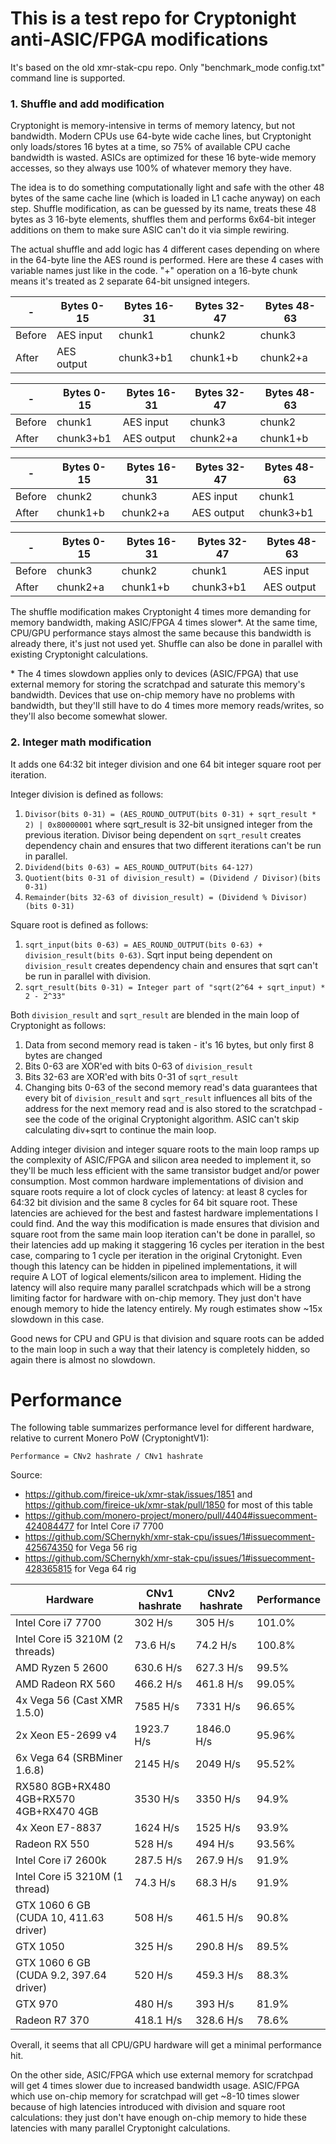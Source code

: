 # This is a test repo for Cryptonight anti-ASIC/FPGA modifications

It's based on the old xmr-stak-cpu repo. Only "benchmark_mode config.txt" command line is supported.

### 1. Shuffle and add modification

Cryptonight is memory-intensive in terms of memory latency, but not bandwidth. Modern CPUs use 64-byte wide cache lines, but Cryptonight only loads/stores 16 bytes at a time, so 75% of available CPU cache bandwidth is wasted. ASICs are optimized for these 16 byte-wide memory accesses, so they always use 100% of whatever memory they have.

The idea is to do something computationally light and safe with the other 48 bytes of the same cache line (which is loaded in L1 cache anyway) on each step. Shuffle modification, as can be guessed by its name, treats these 48 bytes as 3 16-byte elements, shuffles them and performs 6x64-bit integer additions on them to make sure ASIC can't do it via simple rewiring.

The actual shuffle and add logic has 4 different cases depending on where in the 64-byte line the AES round is performed. Here are these 4 cases with variable names just like in the code. "+" operation on a 16-byte chunk means it's treated as 2 separate 64-bit unsigned integers.

\-|Bytes 0-15|Bytes 16-31|Bytes 32-47|Bytes 48-63
-|----------|-----------|-----------|-----------
Before|AES input|chunk1|chunk2|chunk3
After|AES output|chunk3+b1|chunk1+b|chunk2+a

\-|Bytes 0-15|Bytes 16-31|Bytes 32-47|Bytes 48-63
-|----------|-----------|-----------|-----------
Before|chunk1|AES input|chunk3|chunk2
After|chunk3+b1|AES output|chunk2+a|chunk1+b

\-|Bytes 0-15|Bytes 16-31|Bytes 32-47|Bytes 48-63
-|----------|-----------|-----------|-----------
Before|chunk2|chunk3|AES input|chunk1
After|chunk1+b|chunk2+a|AES output|chunk3+b1

\-|Bytes 0-15|Bytes 16-31|Bytes 32-47|Bytes 48-63
-|----------|-----------|-----------|-----------
Before|chunk3|chunk2|chunk1|AES input
After|chunk2+a|chunk1+b|chunk3+b1|AES output

The shuffle modification makes Cryptonight 4 times more demanding for memory bandwidth, making ASIC/FPGA 4 times slower\*. At the same time, CPU/GPU performance stays almost the same because this bandwidth is already there, it's just not used yet. Shuffle can also be done in parallel with existing Cryptonight calculations.

\* The 4 times slowdown applies only to devices (ASIC/FPGA) that use external memory for storing the scratchpad and saturate this memory's bandwidth. Devices that use on-chip memory have no problems with bandwidth, but they'll still have to do 4 times more memory reads/writes, so they'll also become somewhat slower.

### 2. Integer math modification

It adds one 64:32 bit integer division and one 64 bit integer square root per iteration.

Integer division is defined as follows:
1) `Divisor(bits 0-31) = (AES_ROUND_OUTPUT(bits 0-31) + sqrt_result * 2) | 0x80000001` where sqrt_result is 32-bit unsigned integer from the previous iteration. Divisor being dependent on `sqrt_result` creates dependency chain and ensures that two different iterations can't be run in parallel.
2) `Dividend(bits 0-63) = AES_ROUND_OUTPUT(bits 64-127)`
3) `Quotient(bits 0-31 of division_result) = (Dividend / Divisor)(bits 0-31)`
4) `Remainder(bits 32-63 of division_result) = (Dividend % Divisor)(bits 0-31)`

Square root is defined as follows:
1) `sqrt_input(bits 0-63) = AES_ROUND_OUTPUT(bits 0-63) + division_result(bits 0-63)`. Sqrt input being dependent on `division_result` creates dependency chain and ensures that sqrt can't be run in parallel with division.
2) `sqrt_result(bits 0-31) = Integer part of "sqrt(2^64 + sqrt_input) * 2 - 2^33"`

Both `division_result` and `sqrt_result` are blended in the main loop of Cryptonight as follows:
1) Data from second memory read is taken - it's 16 bytes, but only first 8 bytes are changed
2) Bits 0-63 are XOR'ed with bits 0-63 of `division_result`
3) Bits 32-63 are XOR'ed with bits 0-31 of `sqrt_result`
4) Changing bits 0-63 of the second memory read's data guarantees that every bit of `division_result` and `sqrt_result` influences all bits of the address for the next memory read and is also stored to the scratchpad - see the code of the original Cryptonight algorithm. ASIC can't skip calculating div+sqrt to continue the main loop.

Adding integer division and integer square roots to the main loop ramps up the complexity of ASIC/FPGA and silicon area needed to implement it, so they'll be much less efficient with the same transistor budget and/or power consumption. Most common hardware implementations of division and square roots require a lot of clock cycles of latency: at least 8 cycles for 64:32 bit division and the same 8 cycles for 64 bit square root. These latencies are achieved for the best and fastest hardware implementations I could find. And the way this modification is made ensures that division and square root from the same main loop iteration can't be done in parallel, so their latencies add up making it staggering 16 cycles per iteration in the best case, comparing to 1 cycle per iteration in the original Crytonight. Even though this latency can be hidden in pipelined implementations, it will require A LOT of logical elements/silicon area to implement. Hiding the latency will also require many parallel scratchpads which will be a strong limiting factor for hardware with on-chip memory. They just don't have enough memory to hide the latency entirely. My rough estimates show ~15x slowdown in this case.

Good news for CPU and GPU is that division and square roots can be added to the main loop in such a way that their latency is completely hidden, so again there is almost no slowdown.

# Performance

The following table summarizes performance level for different hardware, relative to current Monero PoW (CryptonightV1):

`Performance = CNv2 hashrate / CNv1 hashrate`

Source:

- https://github.com/fireice-uk/xmr-stak/issues/1851 and https://github.com/fireice-uk/xmr-stak/pull/1850 for most of this table
- https://github.com/monero-project/monero/pull/4404#issuecomment-424084477 for Intel Core i7 7700
- https://github.com/SChernykh/xmr-stak-cpu/issues/1#issuecomment-425674350 for Vega 56 rig
- https://github.com/SChernykh/xmr-stak-cpu/issues/1#issuecomment-428365815 for Vega 64 rig

Hardware|CNv1 hashrate|CNv2 hashrate|Performance
-----------|------|----|-------
Intel Core i7 7700|302 H/s|305 H/s|101.0%
Intel Core i5 3210M (2 threads)|73.6 H/s|74.2 H/s|100.8%
AMD Ryzen 5 2600|630.6 H/s|627.3 H/s|99.5%
AMD Radeon RX 560|466.2 H/s|461.8 H/s|99.05%
4x Vega 56 (Cast XMR 1.5.0)|7585 H/s|7331 H/s|96.65%
2x Xeon E5-2699 v4|1923.7 H/s|1846.0 H/s|95.96%
6x Vega 64 (SRBMiner 1.6.8)|2145 H/s|2049 H/s|95.52%
RX580 8GB+RX480 4GB+RX570 4GB+RX470 4GB|3530 H/s|3350 H/s|94.9%
4x Xeon E7-8837|1624 H/s|1525 H/s|93.9%
Radeon RX 550|528 H/s|494 H/s|93.56%
Intel Core i7 2600k|287.5 H/s|267.9 H/s|91.9%
Intel Core i5 3210M (1 thread)|74.3 H/s|68.3 H/s|91.9%
GTX 1060 6 GB (CUDA 10, 411.63 driver)|508 H/s|461.5 H/s|90.8%
GTX 1050|325 H/s|290.8 H/s|89.5%
GTX 1060 6 GB (CUDA 9.2, 397.64 driver)|520 H/s|459.3 H/s|88.3%
GTX 970|480 H/s|393 H/s|81.9%
Radeon R7 370|418.1 H/s|328.6 H/s|78.6%

Overall, it seems that all CPU/GPU hardware will get a minimal performance hit.

On the other side, ASIC/FPGA which use external memory for scratchpad will get 4 times slower due to increased bandwidth usage. ASIC/FPGA which use on-chip memory for scratchpad will get ~8-10 times slower because of high latencies introduced with division and square root calculations: they just don't have enough on-chip memory to hide these latencies with many parallel Cryptonight calculations.
